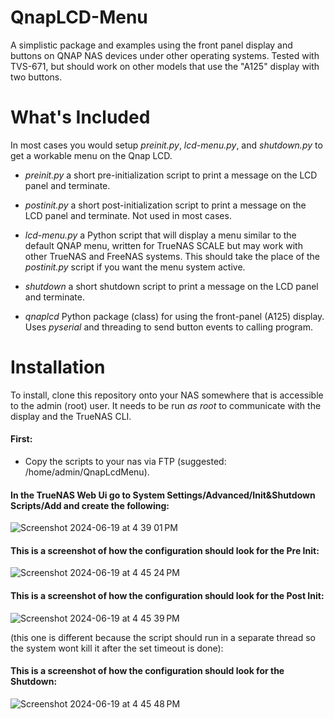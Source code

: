 # QnapLCD-Menu

A simplistic package and examples using the front panel display and buttons
on QNAP NAS devices under other operating systems. Tested with TVS-671,
but should work on other models that use the "A125" display with two buttons.

# What's Included

In most cases you would setup *preinit.py*, *lcd-menu.py*, and *shutdown.py* to get a workable menu on the Qnap LCD.

* *preinit.py* a short pre-initialization script to print a message on the LCD panel and terminate.

* *postinit.py* a short post-initialization script to print a message on the LCD panel and terminate. Not used in most cases.

* *lcd-menu.py* a Python script that will display a menu similar to the default QNAP menu, written for TrueNAS SCALE but may work with other TrueNAS and FreeNAS systems. This should take the place of the *postinit.py* script if you want the menu system active.

* *shutdown* a short shutdown script to print a message on the LCD panel and terminate.

* *qnaplcd* Python package (class) for using the front-panel (A125) display. Uses *pyserial* and threading to send button events to calling program.

# Installation

To install, clone this repository onto your NAS somewhere that is accessible to the admin (root) user. It needs to be run *as root* to communicate with the display and the TrueNAS CLI.

#### First:
- Copy the scripts to your nas via FTP (suggested: /home/admin/QnapLcdMenu).

#### In the TrueNAS Web Ui go to System Settings/Advanced/Init&Shutdown Scripts/Add and create the following:

![Screenshot 2024-06-19 at 4 39 01 PM](https://github.com/alfredoarrieta/Qnap-TS-469-Pro-Lcd-Scale/assets/43350012/0eb03f37-d82a-44dd-9dd9-4a322c60b168)



#### This is a screenshot of how the configuration should look for the Pre Init:

![Screenshot 2024-06-19 at 4 45 24 PM](https://github.com/alfredoarrieta/Qnap-TS-469-Pro-Lcd-Scale/assets/43350012/26a965ba-c31f-4187-bf00-626418d42c9e)



#### This is a screenshot of how the configuration should look for the Post Init:

![Screenshot 2024-06-19 at 4 45 39 PM](https://github.com/alfredoarrieta/Qnap-TS-469-Pro-Lcd-Scale/assets/43350012/6c02ca55-07b0-4733-b436-bcf18282704d)

(this one is different because the script should run in a separate thread so the system wont kill it after the set timeout is done):



#### This is a screenshot of how the configuration should look for the Shutdown:

![Screenshot 2024-06-19 at 4 45 48 PM](https://github.com/alfredoarrieta/Qnap-TS-469-Pro-Lcd-Scale/assets/43350012/2fbb768f-0581-4f82-a677-bd99efb14e3f)
